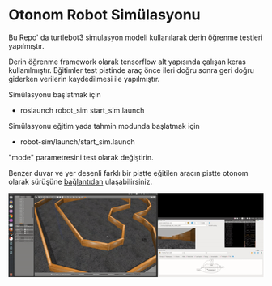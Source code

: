 # Otonom Robot Simülasyonu

Bu Repo' da turtlebot3 simulasyon modeli kullanılarak derin öğrenme testleri yapılmıştır. 

Derin öğrenme framework olarak tensorflow alt yapısında çalışan keras kullanılmıştır. Eğitimler test pistinde araç önce ileri doğru sonra geri doğru giderken verilerin kaydedilmesi ile yapılmıştır.

Simülasyonu başlatmak için

* roslaunch robot_sim start_sim.launch

Simülasyonu eğitim yada tahmin modunda başlatmak için 

* robot-sim/launch/start_sim.launch

"mode" parametresini test olarak değiştirin.

Benzer duvar ve yer desenli farklı bir pistte eğitilen aracın pistte otonom olarak sürüşüne [bağlantıdan](https://www.youtube.com/watch?v=FVX2JWJV_X4&t=22s) ulaşabilirsiniz.

<img src="imgs/robot-gif.gif" width="1000px"/>